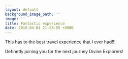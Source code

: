 ```yaml
---
layout: default
background_image_path: ''
image: ''
title: Fantastic experience
date: 2018-04-01 21:28:59 +0000
---
```

This has to the best travel experience that I ever had!!!

Definetly joining you for the next journey Divine Explorers!